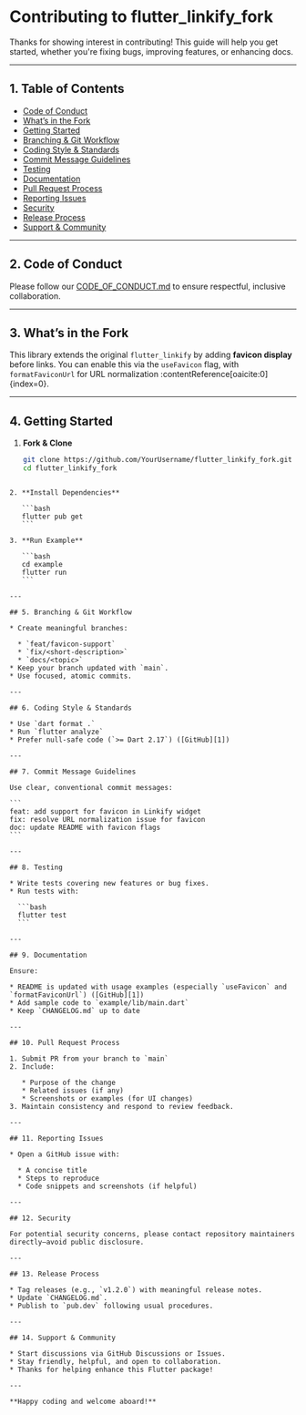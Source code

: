 # Contributing to flutter_linkify_fork

Thanks for showing interest in contributing! This guide will help you get started, whether you're fixing bugs, improving features, or enhancing docs.

---

## 1. Table of Contents
- [Code of Conduct](#code-of-conduct)
- [What’s in the Fork](#whats-in-the-fork)
- [Getting Started](#getting-started)
- [Branching & Git Workflow](#branching--git-workflow)
- [Coding Style & Standards](#coding-style--standards)
- [Commit Message Guidelines](#commit-message-guidelines)
- [Testing](#testing)
- [Documentation](#documentation)
- [Pull Request Process](#pull-request-process)
- [Reporting Issues](#reporting-issues)
- [Security](#security)
- [Release Process](#release-process)
- [Support & Community](#support--community)

---

## 2. Code of Conduct
Please follow our [CODE_OF_CONDUCT.md](CODE_OF_CONDUCT.md) to ensure respectful, inclusive collaboration.

---

## 3. What’s in the Fork
This library extends the original `flutter_linkify` by adding **favicon display** before links. You can enable this via the `useFavicon` flag, with `formatFaviconUrl` for URL normalization :contentReference[oaicite:0]{index=0}.

---

## 4. Getting Started

1. **Fork & Clone**

   ```bash
   git clone https://github.com/YourUsername/flutter_linkify_fork.git
   cd flutter_linkify_fork
````

2. **Install Dependencies**

   ```bash
   flutter pub get
   ```

3. **Run Example**

   ```bash
   cd example
   flutter run
   ```

---

## 5. Branching & Git Workflow

* Create meaningful branches:

  * `feat/favicon-support`
  * `fix/<short-description>`
  * `docs/<topic>`
* Keep your branch updated with `main`.
* Use focused, atomic commits.

---

## 6. Coding Style & Standards

* Use `dart format .`
* Run `flutter analyze`
* Prefer null-safe code (`>= Dart 2.17`) ([GitHub][1])

---

## 7. Commit Message Guidelines

Use clear, conventional commit messages:

```
feat: add support for favicon in Linkify widget
fix: resolve URL normalization issue for favicon
doc: update README with favicon flags
```

---

## 8. Testing

* Write tests covering new features or bug fixes.
* Run tests with:

  ```bash
  flutter test
  ```

---

## 9. Documentation

Ensure:

* README is updated with usage examples (especially `useFavicon` and `formatFaviconUrl`) ([GitHub][1])
* Add sample code to `example/lib/main.dart`
* Keep `CHANGELOG.md` up to date

---

## 10. Pull Request Process

1. Submit PR from your branch to `main`
2. Include:

   * Purpose of the change
   * Related issues (if any)
   * Screenshots or examples (for UI changes)
3. Maintain consistency and respond to review feedback.

---

## 11. Reporting Issues

* Open a GitHub issue with:

  * A concise title
  * Steps to reproduce
  * Code snippets and screenshots (if helpful)

---

## 12. Security

For potential security concerns, please contact repository maintainers directly—avoid public disclosure.

---

## 13. Release Process

* Tag releases (e.g., `v1.2.0`) with meaningful release notes.
* Update `CHANGELOG.md`.
* Publish to `pub.dev` following usual procedures.

---

## 14. Support & Community

* Start discussions via GitHub Discussions or Issues.
* Stay friendly, helpful, and open to collaboration.
* Thanks for helping enhance this Flutter package!

---

**Happy coding and welcome aboard!**
